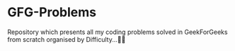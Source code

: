 # GFG-Problems
Repository which presents all my coding problems solved in GeekForGeeks from scratch organised by Difficulty...👨‍💻
